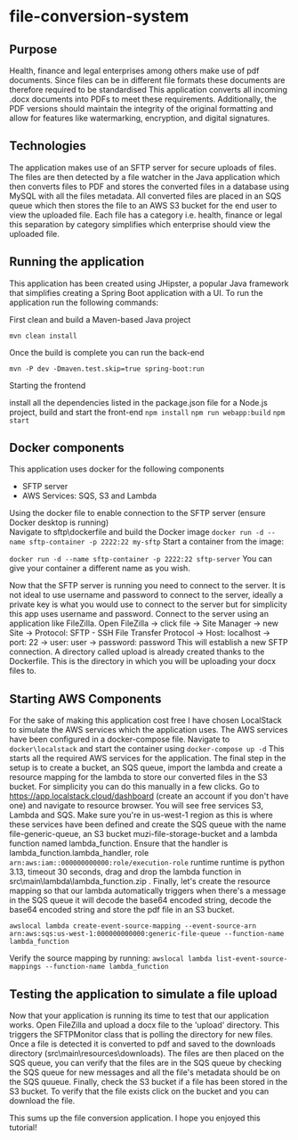 # file-conversion-system

## Purpose

Health, finance and legal enterprises among others make use of pdf documents. Since files can be in different file formats these documents are therefore required to be standardised 
This application converts all incoming .docx documents into PDFs to meet these requirements. Additionally, the PDF versions should maintain the integrity of the original formatting and allow for features like watermarking, encryption, and digital signatures.

## Technologies 
The application makes use of an SFTP server for secure uploads of files. The files are then detected by a file watcher in the Java application which then converts files to PDF and stores the converted files in a database using MySQL with all the files metadata. All converted files are placed in an SQS queue which then stores the file to an AWS S3 bucket for the end user to view the uploaded file. Each file has a category i.e. health, finance or legal this separation by category simplifies which enterprise should view the uploaded file.


## Running the application
This application has been created using JHipster, a popular Java framework that simplifies creating a Spring Boot application with a UI.
To run the application run the following commands:

First clean and build a Maven-based Java project


```mvn clean install```


Once the build is complete you can run the back-end 


```mvn -P dev -Dmaven.test.skip=true spring-boot:run```


Starting the frontend

install all the dependencies listed in the package.json file for a Node.js project, build and start the front-end
```npm install```
```npm run webapp:build```
```npm start```

## Docker components
This application uses docker for the following components
- SFTP server
- AWS Services: SQS, S3 and Lambda

Using the docker file to enable connection to the SFTP server (ensure Docker desktop is running)    
Navigate to sftp\dockerfile and build the Docker image ```docker run -d --name sftp-container -p 2222:22 my-sftp```
Start a container from the image:

```docker run -d --name sftp-container -p 2222:22 sftp-server```
You can give your container a different name as you wish.

Now that the SFTP server is running you need to connect to the server. It is not ideal to use username and password to connect to the server, ideally a private key is what you would use to connect to the server but for simplicity this app uses username and password. Connect to the server using an application like FileZilla. Open FileZilla -> click file -> Site Manager -> new Site -> Protocol: SFTP - SSH File Transfer Protocol -> Host: localhost -> port: 22 -> user: user -> password: password
This will establish a new SFTP connection. A directory called upload is already created thanks to the Dockerfile. This is the directory in which you will be uploading your docx files to.

## Starting AWS Components
For the sake of making this application cost free I have chosen LocalStack to simulate the AWS services which the application uses. The AWS services have been configured in a docker-compose file.
Navigate to ```docker\localstack``` and start the container using ```docker-compose up -d```
This starts all the required AWS services for the application. The final step in the setup is to create a bucket, an SQS queue, import the lambda and create a resource mapping for the lambda to store our converted files in the S3 bucket.
For simplicity you can do this manually in a few clicks. Go to https://app.localstack.cloud/dashboard (create an account if you don't have one) and navigate to resource browser. You will see free services S3, Lambda and SQS. Make sure you're in us-west-1 region as this is where these services have been defined and create the SQS queue with the name file-generic-queue, an S3 bucket muzi-file-storage-bucket and a lambda function named lambda_function. Ensure that the handler is lambda_function.lambda_handler, role ```arn:aws:iam::000000000000:role/execution-role``` runtime runtime is python 3.13, timeout 30 seconds, drag and drop the lambda function in src\main\lambda\lambda_function.zip . Finally, let's create the resource mapping so that our lambda automatically triggers when there's a message in the SQS queue it will decode the base64 encoded string, decode the base64 encoded string and store the pdf file in an S3 bucket.

```awslocal lambda create-event-source-mapping --event-source-arn arn:aws:sqs:us-west-1:000000000000:generic-file-queue --function-name lambda_function ```


Verify the source mapping by running:
```awslocal lambda list-event-source-mappings --function-name lambda_function```


## Testing the application to simulate a file upload
Now that your application is running its time to test that our application works. Open FileZilla and upload a docx file to the 'upload' directory. This triggers the SFTPMonitor class that is polling the directory for new files. Once a file is detected it is converted to pdf and saved to the downloads directory (src\main\resources\downloads). The files are then placed on the SQS queue, you can verify that the files are in the SQS queue by checking the SQS queue for new messages and all the file's metadata should be on the SQS quueue. Finally, check the S3 bucket if a file has been stored in the S3 bucket. To verify that the file exists click on the bucket and you can download the file.

This sums up the file conversion application. I hope you enjoyed this tutorial!



